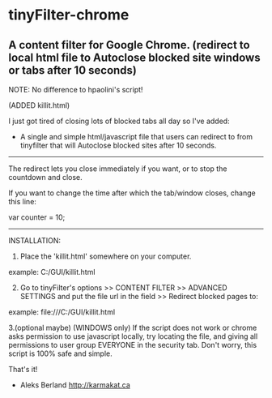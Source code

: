 tinyFilter-chrome
=================

A content filter for Google Chrome.
(redirect to local html file to Autoclose blocked site windows or tabs after 10 seconds)
-----------------------------------------------------------------------------------------------------------------------
NOTE:
No difference to hpaolini's script!

(ADDED killit.html)

I just got tired of closing lots of blocked tabs all day so I've added:

- A single and simple html/javascript file that users can redirect to from tinyfilter that will Autoclose blocked sites after 10 seconds.

-----------------------------------------------------------------------------------------------------------------------

The redirect lets you close immediately if you want, or to stop the countdown and close. 

If you want to change the time after which the tab/window closes, change this line:

var counter = 10;

-----------------------------------------------------------------------------------------------------------------------
INSTALLATION:

1. Place the 'killit.html' somewhere on your computer.

example: C:/GUI/killit.html  

2. Go to tinyFilter's options >> CONTENT FILTER >> ADVANCED SETTINGS and put the file url in the field >> Redirect blocked pages to:

example: file:///C:/GUI/killit.html

3.(optional maybe) (WINDOWS only) If the script does not work or chrome asks permission to use javascript locally, try locating the file, and giving all permissions to user group EVERYONE in the security tab. Don't worry, this script is 100% safe and simple.

That's it!

- Aleks Berland 
http://karmakat.ca
